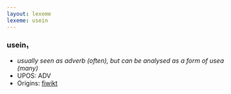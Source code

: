 ```yaml
---
layout: lexeme
lexeme: usein
---
```


###  usein₁

* _usually seen as adverb (often), but can be analysed as a form of *usea* (many)_
* UPOS:  ADV
* Origins: [fiwikt](https://fi.wiktionary.org/wiki/usein) 

